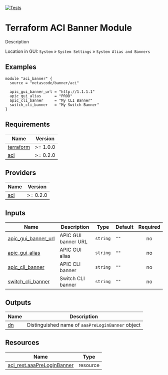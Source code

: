 <!-- BEGIN_TF_DOCS -->
[![Tests](https://github.com/netascode/terraform-aci-banner/actions/workflows/test.yml/badge.svg)](https://github.com/netascode/terraform-aci-banner/actions/workflows/test.yml)

# Terraform ACI Banner Module

Description

Location in GUI:
`System` » `System Settings` » `System Alias and Banners`

## Examples

```hcl
module "aci_banner" {
  source = "netascode/banner/aci"

  apic_gui_banner_url = "http://1.1.1.1"
  apic_gui_alias      = "PROD"
  apic_cli_banner     = "My CLI Banner"
  switch_cli_banner   = "My Switch Banner"
}

```

## Requirements

| Name | Version |
|------|---------|
| <a name="requirement_terraform"></a> [terraform](#requirement\_terraform) | >= 1.0.0 |
| <a name="requirement_aci"></a> [aci](#requirement\_aci) | >= 0.2.0 |

## Providers

| Name | Version |
|------|---------|
| <a name="provider_aci"></a> [aci](#provider\_aci) | >= 0.2.0 |

## Inputs

| Name | Description | Type | Default | Required |
|------|-------------|------|---------|:--------:|
| <a name="input_apic_gui_banner_url"></a> [apic\_gui\_banner\_url](#input\_apic\_gui\_banner\_url) | APIC GUI banner URL | `string` | `""` | no |
| <a name="input_apic_gui_alias"></a> [apic\_gui\_alias](#input\_apic\_gui\_alias) | APIC GUI alias | `string` | `""` | no |
| <a name="input_apic_cli_banner"></a> [apic\_cli\_banner](#input\_apic\_cli\_banner) | APIC CLI banner | `string` | `""` | no |
| <a name="input_switch_cli_banner"></a> [switch\_cli\_banner](#input\_switch\_cli\_banner) | Switch CLI banner | `string` | `""` | no |

## Outputs

| Name | Description |
|------|-------------|
| <a name="output_dn"></a> [dn](#output\_dn) | Distinguished name of `aaaPreLoginBanner` object |

## Resources

| Name | Type |
|------|------|
| [aci_rest.aaaPreLoginBanner](https://registry.terraform.io/providers/netascode/aci/latest/docs/resources/rest) | resource |
<!-- END_TF_DOCS -->